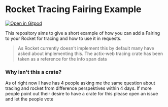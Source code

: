 # Rocket Tracing Fairing Example
[![Open in Gitpod](https://gitpod.io/button/open-in-gitpod.svg)](https://gitpod.io/#https://github.com/somehowchris/rocket-tracing-fairing-example)

This repository aims to give a short example of how you can add a Fairing to your Rocket for tracing and how to use it in requests.
> As Rocket currently doesn't implement this by default many have asked about implementing this. The actix-web tracing crate has been taken as a reference for the info span data


### Why isn't this a crate?

As of right now I have has 4 people asking me the same question about tracing and rocket from difference perspektives within 4 days. If more people point out their desire to have a crate for this please open an issue and let the people vote